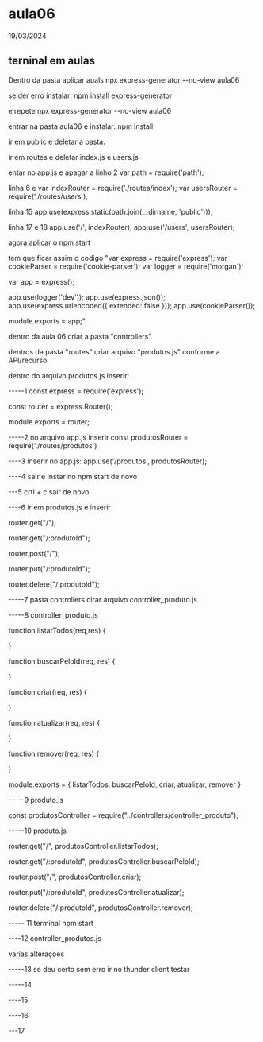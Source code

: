 # aula06


19/03/2024


## terninal em aulas 

Dentro da pasta aplicar auals npx express-generator --no-view aula06

se der erro instalar: npm install express-generator

e repete npx express-generator --no-view aula06

entrar na pasta aula06 e instalar: npm install

ir em public e deletar a pasta.

ir em routes e deletar index.js e users.js

entar no app.js e apagar a linho 2 var path = require('path');

linha 6 e var indexRouter = require('./routes/index');
var usersRouter = require('./routes/users');


linha 15 app.use(express.static(path.join(__dirname, 'public')));

linha 17 e 18 app.use('/', indexRouter);
app.use('/users', usersRouter); 

agora aplicar o npm start


tem que ficar assim o codigo 
"var express = require('express');
var cookieParser = require('cookie-parser');
var logger = require('morgan');



var app = express();

app.use(logger('dev'));
app.use(express.json());
app.use(express.urlencoded({ extended: false }));
app.use(cookieParser());




module.exports = app;"


dentro da aula 06 criar a pasta "controllers"


dentros da pasta "routes" criar arquivo "produtos.js" conforme a API/recurso


dentro do arquivo produtos.js inserir:

-----1
const express = require('express');

const router = express.Router();

module.exports = router;


-----2 no arquivo app.js inserir
const produtosRouter = require('./routes/produtos')


----3 inserir no app.js: app.use('/produtos', produtosRouter);



----4  sair e instar no npm start de novo



---5 crtl + c sair de novo


----6 ir em produtos.js e inserir 

router.get("/");

router.get("/:produtoId");

router.post("/");

router.put("/:produtoId");

router.delete("/:produtoId");


-----7 pasta controllers cirar arquivo controller_produto.js


-----8 controller_produto.js


function listarTodos(req,res) {

}

function buscarPeloId(req, res) {

}

function criar(req, res) {
    
}

function atualizar(req, res) {
      
}

function remover(req, res) {
    
}

module.exports = { listarTodos, buscarPeloId, criar, atualizar, remover }


-----9 produto.js

const produtosController = require("../controllers/controller_produto");



-----10 produto.js

router.get("/", produtosController.listarTodos);

router.get("/:produtoId", produtosController.buscarPeloId);

router.post("/", produtosController.criar);

router.put("/:produtoId", produtosController.atualizar);

router.delete("/:produtoId", produtosController.remover);


----- 11 terminal 
npm start


----12 controller_produtos.js


varias alteraçoes 


-----13 se deu certo sem erro 
ir no thunder client testar


-----14


----15



----16




---17




